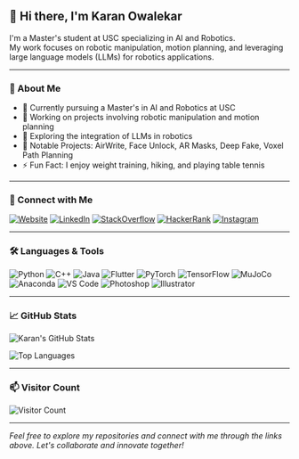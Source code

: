 ## 👋 Hi there, I'm Karan Owalekar

I'm a Master's student at USC specializing in AI and Robotics.  
My work focuses on robotic manipulation, motion planning, and leveraging large language models (LLMs) for robotics applications.

---

### 🧠 About Me

- 🔭 Currently pursuing a Master's in AI and Robotics at USC  
- 🤖 Working on projects involving robotic manipulation and motion planning  
- 🧠 Exploring the integration of LLMs in robotics  
- 🎯 Notable Projects: AirWrite, Face Unlock, AR Masks, Deep Fake, Voxel Path Planning  
- ⚡ Fun Fact: I enjoy weight training, hiking, and playing table tennis  

---

### 🔗 Connect with Me

[![Website](https://img.shields.io/badge/Website-karan--owalekar.web.app-blue?style=flat&logo=google-chrome)](https://karan-owalekar.web.app/)
[![LinkedIn](https://img.shields.io/badge/LinkedIn-Karan%20Owalekar-blue?style=flat&logo=linkedin)](https://www.linkedin.com/in/karan-owalekar/)
[![StackOverflow](https://img.shields.io/badge/StackOverflow-Karan%20Owalekar-orange?style=flat&logo=stackoverflow)](https://stackoverflow.com/users/13592012/karan-owalekar)
[![HackerRank](https://img.shields.io/badge/HackerRank-Karan%20Owalekar-green?style=flat&logo=hackerrank)](https://www.hackerrank.com/KaranOwalekar)
[![Instagram](https://img.shields.io/badge/Instagram-@karan.owalekar-purple?style=flat&logo=instagram)](https://www.instagram.com/karan.owalekar/)

---

### 🛠️ Languages & Tools

![Python](https://img.shields.io/badge/Python-3776AB?style=flat&logo=python&logoColor=white)
![C++](https://img.shields.io/badge/C++-00599C?style=flat&logo=c%2B%2B&logoColor=white)
![Java](https://img.shields.io/badge/Java-007396?style=flat&logo=java&logoColor=white)
![Flutter](https://img.shields.io/badge/Flutter-02569B?style=flat&logo=flutter&logoColor=white)
![PyTorch](https://img.shields.io/badge/PyTorch-EE4C2C?style=flat&logo=pytorch&logoColor=white)
![TensorFlow](https://img.shields.io/badge/TensorFlow-FF6F00?style=flat&logo=tensorflow&logoColor=white)
![MuJoCo](https://img.shields.io/badge/MuJoCo-11245e?style=flat&logo=mujo-co&logoColor=white)
![Anaconda](https://img.shields.io/badge/Anaconda-44A833?style=flat&logo=anaconda&logoColor=white)
![VS Code](https://img.shields.io/badge/VS%20Code-007ACC?style=flat&logo=visual-studio-code&logoColor=white)
![Photoshop](https://img.shields.io/badge/Photoshop-31A8FF?style=flat&logo=adobe-photoshop&logoColor=white)
![Illustrator](https://img.shields.io/badge/Illustrator-FF9A00?style=flat&logo=adobe-illustrator&logoColor=white)

---

### 📈 GitHub Stats

![Karan's GitHub Stats](https://github-readme-stats.vercel.app/api?username=karan-owalekar&show_icons=true&theme=tokyonight)

![Top Languages](https://github-readme-stats.vercel.app/api/top-langs/?username=karan-owalekar&layout=compact&theme=tokyonight)

---

### 📫 Visitor Count

![Visitor Count](https://visitor-badge.laobi.icu/badge?page_id=karan-owalekar.karan-owalekar)

---

*Feel free to explore my repositories and connect with me through the links above. Let's collaborate and innovate together!*
